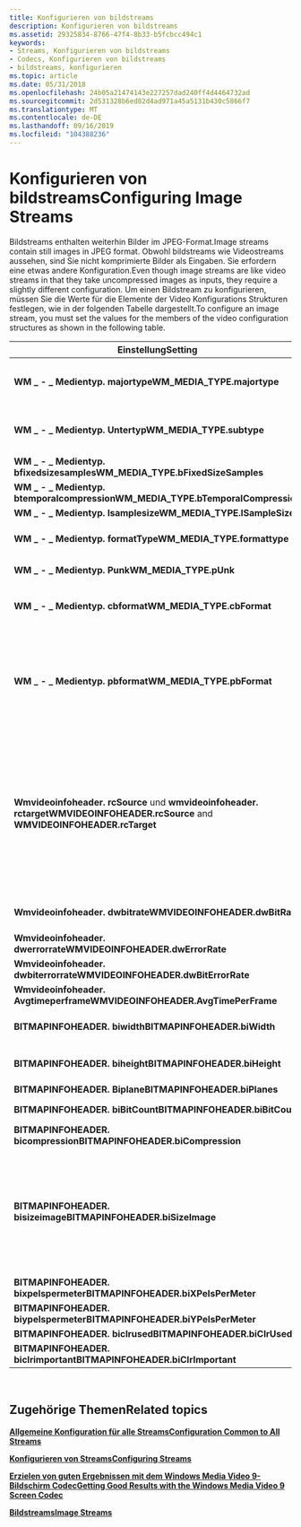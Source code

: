```yaml
---
title: Konfigurieren von bildstreams
description: Konfigurieren von bildstreams
ms.assetid: 29325834-8766-47f4-8b33-b5fcbcc494c1
keywords:
- Streams, Konfigurieren von bildstreams
- Codecs, Konfigurieren von bildstreams
- bildstreams, konfigurieren
ms.topic: article
ms.date: 05/31/2018
ms.openlocfilehash: 24b05a21474143e227257dad240ff4d4464732ad
ms.sourcegitcommit: 2d531328b6ed82d4ad971a45a5131b430c5866f7
ms.translationtype: MT
ms.contentlocale: de-DE
ms.lasthandoff: 09/16/2019
ms.locfileid: "104388236"
---
```

# <a name="configuring-image-streams"></a><span data-ttu-id="ecbf3-106">Konfigurieren von bildstreams</span><span class="sxs-lookup"><span data-stu-id="ecbf3-106">Configuring Image Streams</span></span>

<span data-ttu-id="ecbf3-107">Bildstreams enthalten weiterhin Bilder im JPEG-Format.</span><span class="sxs-lookup"><span data-stu-id="ecbf3-107">Image streams contain still images in JPEG format.</span></span> <span data-ttu-id="ecbf3-108">Obwohl bildstreams wie Videostreams aussehen, sind Sie nicht komprimierte Bilder als Eingaben. Sie erfordern eine etwas andere Konfiguration.</span><span class="sxs-lookup"><span data-stu-id="ecbf3-108">Even though image streams are like video streams in that they take uncompressed images as inputs, they require a slightly different configuration.</span></span> <span data-ttu-id="ecbf3-109">Um einen Bildstream zu konfigurieren, müssen Sie die Werte für die Elemente der Video Konfigurations Strukturen festlegen, wie in der folgenden Tabelle dargestellt.</span><span class="sxs-lookup"><span data-stu-id="ecbf3-109">To configure an image stream, you must set the values for the members of the video configuration structures as shown in the following table.</span></span>



| <span data-ttu-id="ecbf3-110">Einstellung</span><span class="sxs-lookup"><span data-stu-id="ecbf3-110">Setting</span></span>                                                           | <span data-ttu-id="ecbf3-111">BESCHREIBUNG</span><span class="sxs-lookup"><span data-stu-id="ecbf3-111">Description</span></span>                                                                                                                                                                      |
|-------------------------------------------------------------------|----------------------------------------------------------------------------------------------------------------------------------------------------------------------------------|
| <span data-ttu-id="ecbf3-112">**WM \_ - \_ Medientyp. majortype**</span><span class="sxs-lookup"><span data-stu-id="ecbf3-112">**WM\_MEDIA\_TYPE.majortype**</span></span>                                     | <span data-ttu-id="ecbf3-113">Legen Sie auf wmmediatype- \_ Image fest.</span><span class="sxs-lookup"><span data-stu-id="ecbf3-113">Set to WMMEDIATYPE\_Image.</span></span>                                                                                                                                                       |
| <span data-ttu-id="ecbf3-114">**WM \_ - \_ Medientyp. Untertyp**</span><span class="sxs-lookup"><span data-stu-id="ecbf3-114">**WM\_MEDIA\_TYPE.subtype**</span></span>                                       | <span data-ttu-id="ecbf3-115">Legen Sie diese Einstellung auf wmmediasubtype \_ RGB24 fest.</span><span class="sxs-lookup"><span data-stu-id="ecbf3-115">Set to WMMEDIASUBTYPE\_RGB24.</span></span>                                                                                                                                                    |
| <span data-ttu-id="ecbf3-116">**WM \_ - \_ Medientyp. bfixedsizesamples**</span><span class="sxs-lookup"><span data-stu-id="ecbf3-116">**WM\_MEDIA\_TYPE.bFixedSizeSamples**</span></span>                             | <span data-ttu-id="ecbf3-117">Legen Sie auf **false** fest.</span><span class="sxs-lookup"><span data-stu-id="ecbf3-117">Set to **FALSE**.</span></span>                                                                                                                                                                |
| <span data-ttu-id="ecbf3-118">**WM \_ - \_ Medientyp. btemporalcompression**</span><span class="sxs-lookup"><span data-stu-id="ecbf3-118">**WM\_MEDIA\_TYPE.bTemporalCompression**</span></span>                          | <span data-ttu-id="ecbf3-119">Legen Sie auf **false** fest.</span><span class="sxs-lookup"><span data-stu-id="ecbf3-119">Set to **FALSE**.</span></span>                                                                                                                                                                |
| <span data-ttu-id="ecbf3-120">**WM \_ - \_ Medientyp. lsamplesize**</span><span class="sxs-lookup"><span data-stu-id="ecbf3-120">**WM\_MEDIA\_TYPE.lSampleSize**</span></span>                                   | <span data-ttu-id="ecbf3-121">Auf 0 festlegen.</span><span class="sxs-lookup"><span data-stu-id="ecbf3-121">Set to 0.</span></span>                                                                                                                                                                        |
| <span data-ttu-id="ecbf3-122">**WM \_ - \_ Medientyp. formatType**</span><span class="sxs-lookup"><span data-stu-id="ecbf3-122">**WM\_MEDIA\_TYPE.formattype**</span></span>                                    | <span data-ttu-id="ecbf3-123">Legen Sie auf wmformat \_ videoinfo fest.</span><span class="sxs-lookup"><span data-stu-id="ecbf3-123">Set to WMFORMAT\_VideoInfo.</span></span>                                                                                                                                                      |
| <span data-ttu-id="ecbf3-124">**WM \_ - \_ Medientyp. Punk**</span><span class="sxs-lookup"><span data-stu-id="ecbf3-124">**WM\_MEDIA\_TYPE.pUnk**</span></span>                                          | <span data-ttu-id="ecbf3-125">Auf **null** festgelegt.</span><span class="sxs-lookup"><span data-stu-id="ecbf3-125">Set to **NULL**.</span></span>                                                                                                                                                                 |
| <span data-ttu-id="ecbf3-126">**WM \_ - \_ Medientyp. cbformat**</span><span class="sxs-lookup"><span data-stu-id="ecbf3-126">**WM\_MEDIA\_TYPE.cbFormat**</span></span>                                      | <span data-ttu-id="ecbf3-127">Legen Sie diese Option auf `sizeof(WMVIDEOINFOHEADER)` fest.</span><span class="sxs-lookup"><span data-stu-id="ecbf3-127">Set to `sizeof(WMVIDEOINFOHEADER)`.</span></span>                                                                                                                                              |
| <span data-ttu-id="ecbf3-128">**WM \_ - \_ Medientyp. pbformat**</span><span class="sxs-lookup"><span data-stu-id="ecbf3-128">**WM\_MEDIA\_TYPE.pbFormat**</span></span>                                      | <span data-ttu-id="ecbf3-129">Legen Sie die Adresse einer ordnungsgemäß konfigurierten **wmvideoinfoheader** -Struktur fest.</span><span class="sxs-lookup"><span data-stu-id="ecbf3-129">Set to the address of a properly configured **WMVIDEOINFOHEADER** structure.</span></span>                                                                                                     |
| <span data-ttu-id="ecbf3-130">**Wmvideoinfoheader. rcSource** und **wmvideoinfoheader. rctarget**</span><span class="sxs-lookup"><span data-stu-id="ecbf3-130">**WMVIDEOINFOHEADER.rcSource** and **WMVIDEOINFOHEADER.rcTarget**</span></span> | <span data-ttu-id="ecbf3-131">Legen Sie beide Rechtecke so fest, dass die oberen linken Ecken Koordinaten (0,0) sind, und die unteren rechten Ecken sind Koordinaten (x, y), wobei x die Bildbreite und y die Bildhöhe ist.</span><span class="sxs-lookup"><span data-stu-id="ecbf3-131">Set both rectangles so that the top left corners are coordinates (0, 0) and the bottom right corners are coordinates(x, y) where x is the image width and y is the image height.</span></span> |
| <span data-ttu-id="ecbf3-132">**Wmvideoinfoheader. dwbitrate**</span><span class="sxs-lookup"><span data-stu-id="ecbf3-132">**WMVIDEOINFOHEADER.dwBitRate**</span></span>                                   | <span data-ttu-id="ecbf3-133">Legen Sie auf die Bitrate des Streams fest.</span><span class="sxs-lookup"><span data-stu-id="ecbf3-133">Set to the bit rate of the stream.</span></span>                                                                                                                                               |
| <span data-ttu-id="ecbf3-134">**Wmvideoinfoheader. dwerrorrate**</span><span class="sxs-lookup"><span data-stu-id="ecbf3-134">**WMVIDEOINFOHEADER.dwErrorRate**</span></span>                                 | <span data-ttu-id="ecbf3-135">Auf 0 festlegen.</span><span class="sxs-lookup"><span data-stu-id="ecbf3-135">Set to 0.</span></span>                                                                                                                                                                        |
| <span data-ttu-id="ecbf3-136">**Wmvideoinfoheader. dwbiterrorrate**</span><span class="sxs-lookup"><span data-stu-id="ecbf3-136">**WMVIDEOINFOHEADER.dwBitErrorRate**</span></span>                              | <span data-ttu-id="ecbf3-137">Auf 0 festlegen.</span><span class="sxs-lookup"><span data-stu-id="ecbf3-137">Set to 0.</span></span>                                                                                                                                                                        |
| <span data-ttu-id="ecbf3-138">**Wmvideoinfoheader. Avgtimeperframe**</span><span class="sxs-lookup"><span data-stu-id="ecbf3-138">**WMVIDEOINFOHEADER.AvgTimePerFrame**</span></span>                             | <span data-ttu-id="ecbf3-139">Auf 0 festlegen.</span><span class="sxs-lookup"><span data-stu-id="ecbf3-139">Set to 0.</span></span>                                                                                                                                                                        |
| <span data-ttu-id="ecbf3-140">**BITMAPINFOHEADER. biwidth**</span><span class="sxs-lookup"><span data-stu-id="ecbf3-140">**BITMAPINFOHEADER.biWidth**</span></span>                                      | <span data-ttu-id="ecbf3-141">Legen Sie die Breite des Bilds fest.</span><span class="sxs-lookup"><span data-stu-id="ecbf3-141">Set to the width of the image.</span></span>                                                                                                                                                   |
| <span data-ttu-id="ecbf3-142">**BITMAPINFOHEADER. biheight**</span><span class="sxs-lookup"><span data-stu-id="ecbf3-142">**BITMAPINFOHEADER.biHeight**</span></span>                                     | <span data-ttu-id="ecbf3-143">Legen Sie den Wert auf die Höhe des Bilds fest.</span><span class="sxs-lookup"><span data-stu-id="ecbf3-143">Set to the height of the image.</span></span>                                                                                                                                                  |
| <span data-ttu-id="ecbf3-144">**BITMAPINFOHEADER. Biplane**</span><span class="sxs-lookup"><span data-stu-id="ecbf3-144">**BITMAPINFOHEADER.biPlanes**</span></span>                                     | <span data-ttu-id="ecbf3-145">Auf 1 festlegen.</span><span class="sxs-lookup"><span data-stu-id="ecbf3-145">Set to 1.</span></span>                                                                                                                                                                        |
| <span data-ttu-id="ecbf3-146">**BITMAPINFOHEADER. biBitCount**</span><span class="sxs-lookup"><span data-stu-id="ecbf3-146">**BITMAPINFOHEADER.biBitCount**</span></span>                                   | <span data-ttu-id="ecbf3-147">Legen Sie auf 24 fest.</span><span class="sxs-lookup"><span data-stu-id="ecbf3-147">Set to 24.</span></span>                                                                                                                                                                       |
| <span data-ttu-id="ecbf3-148">**BITMAPINFOHEADER. bicompression**</span><span class="sxs-lookup"><span data-stu-id="ecbf3-148">**BITMAPINFOHEADER.biCompression**</span></span>                                | <span data-ttu-id="ecbf3-149">Legen Sie auf BI \_ RGB fest.</span><span class="sxs-lookup"><span data-stu-id="ecbf3-149">Set to BI\_RGB.</span></span>                                                                                                                                                                  |
| <span data-ttu-id="ecbf3-150">**BITMAPINFOHEADER. bisizeimage**</span><span class="sxs-lookup"><span data-stu-id="ecbf3-150">**BITMAPINFOHEADER.biSizeImage**</span></span>                                  | <span data-ttu-id="ecbf3-151">Legen Sie auf ((x \* y \* c)/8) fest, wobei x die Breite des Bilds, y die Höhe des Bilds und c die Farbtiefe des Bilds ist (in diesem Fall immer 24).</span><span class="sxs-lookup"><span data-stu-id="ecbf3-151">Set to ((x \* y \* c) / 8), where x is the width of the image, y is the height of the image, and c is the color depth of the image (in this case always 24).</span></span>                     |
| <span data-ttu-id="ecbf3-152">**BITMAPINFOHEADER. bixpelspermeter**</span><span class="sxs-lookup"><span data-stu-id="ecbf3-152">**BITMAPINFOHEADER.biXPelsPerMeter**</span></span>                              | <span data-ttu-id="ecbf3-153">Auf 0 festlegen.</span><span class="sxs-lookup"><span data-stu-id="ecbf3-153">Set to 0.</span></span>                                                                                                                                                                        |
| <span data-ttu-id="ecbf3-154">**BITMAPINFOHEADER. biypelspermeter**</span><span class="sxs-lookup"><span data-stu-id="ecbf3-154">**BITMAPINFOHEADER.biYPelsPerMeter**</span></span>                              | <span data-ttu-id="ecbf3-155">Auf 0 festlegen.</span><span class="sxs-lookup"><span data-stu-id="ecbf3-155">Set to 0.</span></span>                                                                                                                                                                        |
| <span data-ttu-id="ecbf3-156">**BITMAPINFOHEADER. biclrused**</span><span class="sxs-lookup"><span data-stu-id="ecbf3-156">**BITMAPINFOHEADER.biClrUsed**</span></span>                                    | <span data-ttu-id="ecbf3-157">Auf 0 festlegen.</span><span class="sxs-lookup"><span data-stu-id="ecbf3-157">Set to 0.</span></span>                                                                                                                                                                        |
| <span data-ttu-id="ecbf3-158">**BITMAPINFOHEADER. biclrimportant**</span><span class="sxs-lookup"><span data-stu-id="ecbf3-158">**BITMAPINFOHEADER.biClrImportant**</span></span>                               | <span data-ttu-id="ecbf3-159">Auf 0 festlegen.</span><span class="sxs-lookup"><span data-stu-id="ecbf3-159">Set to 0.</span></span>                                                                                                                                                                        |



 

## <a name="related-topics"></a><span data-ttu-id="ecbf3-160">Zugehörige Themen</span><span class="sxs-lookup"><span data-stu-id="ecbf3-160">Related topics</span></span>

<dl> <dt>

[<span data-ttu-id="ecbf3-161">**Allgemeine Konfiguration für alle Streams**</span><span class="sxs-lookup"><span data-stu-id="ecbf3-161">**Configuration Common to All Streams**</span></span>](configuration-common-to-all-streams.md)
</dt> <dt>

[<span data-ttu-id="ecbf3-162">**Konfigurieren von Streams**</span><span class="sxs-lookup"><span data-stu-id="ecbf3-162">**Configuring Streams**</span></span>](configuring-streams.md)
</dt> <dt>

[<span data-ttu-id="ecbf3-163">**Erzielen von guten Ergebnissen mit dem Windows Media Video 9-Bildschirm Codec**</span><span class="sxs-lookup"><span data-stu-id="ecbf3-163">**Getting Good Results with the Windows Media Video 9 Screen Codec**</span></span>](getting-good-results-with-the-windows-media-video-9-screen-codec.md)
</dt> <dt>

[<span data-ttu-id="ecbf3-164">**Bildstreams**</span><span class="sxs-lookup"><span data-stu-id="ecbf3-164">**Image Streams**</span></span>](image-streams.md)
</dt> </dl>

 

 




